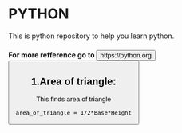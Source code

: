 # PYTHON


This is python repository to help you learn python.<br>
<h4>For more refference go to <button>https://python.org<button></hr>


## 1.Area of triangle:


This finds area of triangle <br>

     area_of_triangle = 1/2*Base*Height 
